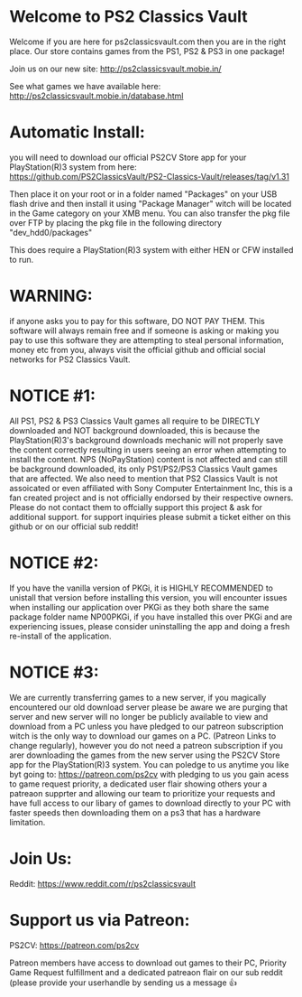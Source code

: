 # Welcome to PS2 Classics Vault #

Welcome if you are here for ps2classicsvault.com then you are in the right place. Our store contains games from the PS1, PS2 & PS3 in one package!

Join us on our new site: http://ps2classicsvault.mobie.in/

See what games we have available here: http://ps2classicsvault.mobie.in/database.html

# Automatic Install: #

you will need to download our official PS2CV Store app for your PlayStation(R)3 system from here: https://github.com/PS2ClassicsVault/PS2-Classics-Vault/releases/tag/v1.31

Then place it on your root or in a folder named "Packages" on your USB flash drive and then install it using "Package Manager" witch will be located in the Game category on your XMB menu. You can also transfer the pkg file over FTP by placing the pkg file in the following directory "dev_hdd0/packages"

This does require a PlayStation(R)3 system with either HEN or CFW installed to run.

# WARNING: #
if anyone asks you to pay for this software, DO NOT PAY THEM. This software will always remain free and if someone is asking or making you pay to use this software they are attempting to steal personal information, money etc from you, always visit the official github and official social networks for PS2 Classics Vault.

# NOTICE #1: #
All PS1, PS2 & PS3 Classics Vault games all require to be DIRECTLY downloaded and NOT background downloaded, this is because the PlayStation(R)3's background downloads mechanic will not properly save the content correctly  resulting in users seeing an error when attempting to install the content. NPS (NoPayStation) content is not affected and can still be background downloaded, its only PS1/PS2/PS3 Classics Vault games that are affected. We also need to mention that PS2 Classics Vault is not assoicated or even affiliated with Sony Computer Entertainment Inc, this is a fan created project and is not officially endorsed by their respective owners. Please do not contact them to offcially support this project & ask for additional support. for support inquiries please submit a ticket either on this github or on our official sub reddit!

# NOTICE #2: #
If you have the vanilla version of PKGi, it is HIGHLY RECOMMENDED to unistall that version before installing this version, you will encounter issues when installing our application over PKGi as they both share the same package folder name NP00PKGi, if you have installed this over PKGi and are experiencing issues, please consider uninstalling the app and doing a fresh re-install of the application.

# NOTICE #3: #
We are currently transferring games to a new server, if you magically encountered our old download server please be aware we are purging that server and new server will no longer be publicly available to view and download from a PC unless you have pledged to our patreon subscription witch is the only way to download our games on a PC. (Patreon Links to change regularly), however you do not need a patreon subscription if you arer downloading the games from the new server using the PS2CV Store app for the PlayStation(R)3 system. You can poledge to us anytime you like byt going to: https://patreon.com/ps2cv with pledging to us you gain acess to game request priority, a dedicated user flair showing others your a patreaon supprter and allowing our team to prioritize your requests and have full access to our libary of games to download directly to your PC with faster speeds then downloading them on a ps3 that has a hardware limitation.

# Join Us: #

Reddit: https://www.reddit.com/r/ps2classicsvault

# Support us via Patreon: #
PS2CV: https://patreon.com/ps2cv

Patreon members have access to download out games to their PC, Priority Game Request fulfillment and a dedicated patreaon flair on our sub reddit (please provide your userhandle by sending us a message 👍
